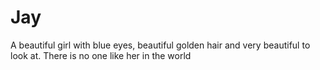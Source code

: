 # Jay
A beautiful girl with blue eyes, beautiful golden hair and very beautiful to look at. There is no one like her in the world
